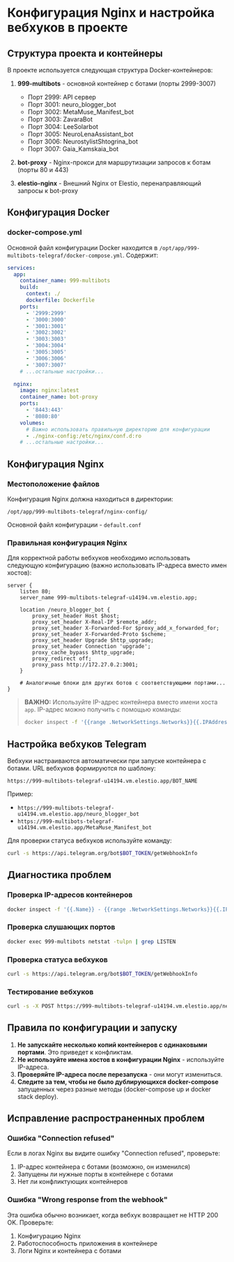 # Конфигурация Nginx и настройка вебхуков в проекте

## Структура проекта и контейнеры

В проекте используется следующая структура Docker-контейнеров:

1. **999-multibots** - основной контейнер с ботами (порты 2999-3007)
   - Порт 2999: API сервер
   - Порт 3001: neuro_blogger_bot
   - Порт 3002: MetaMuse_Manifest_bot
   - Порт 3003: ZavaraBot
   - Порт 3004: LeeSolarbot
   - Порт 3005: NeuroLenaAssistant_bot
   - Порт 3006: NeurostylistShtogrina_bot
   - Порт 3007: Gaia_Kamskaia_bot

2. **bot-proxy** - Nginx-прокси для маршрутизации запросов к ботам (порты 80 и 443)

3. **elestio-nginx** - Внешний Nginx от Elestio, перенаправляющий запросы к bot-proxy

## Конфигурация Docker

### docker-compose.yml

Основной файл конфигурации Docker находится в `/opt/app/999-multibots-telegraf/docker-compose.yml`. Содержит:

```yaml
services:
  app:
    container_name: 999-multibots
    build:
      context: ./
      dockerfile: Dockerfile
    ports:
      - '2999:2999'
      - '3000:3000'
      - '3001:3001'
      - '3002:3002'
      - '3003:3003'
      - '3004:3004'
      - '3005:3005'
      - '3006:3006'
      - '3007:3007'
    # ...остальные настройки...

  nginx:
    image: nginx:latest
    container_name: bot-proxy
    ports:
      - '8443:443'
      - '8080:80'
    volumes:
      # Важно использовать правильную директорию для конфигурации
      - ./nginx-config:/etc/nginx/conf.d:ro
    # ...остальные настройки...
```

## Конфигурация Nginx

### Местоположение файлов

Конфигурация Nginx должна находиться в директории:
```
/opt/app/999-multibots-telegraf/nginx-config/
```

Основной файл конфигурации - `default.conf`

### Правильная конфигурация Nginx

Для корректной работы вебхуков необходимо использовать следующую конфигурацию (важно использовать IP-адреса вместо имен хостов):

```nginx
server {
    listen 80;
    server_name 999-multibots-telegraf-u14194.vm.elestio.app;

    location /neuro_blogger_bot {
        proxy_set_header Host $host;
        proxy_set_header X-Real-IP $remote_addr;
        proxy_set_header X-Forwarded-For $proxy_add_x_forwarded_for;
        proxy_set_header X-Forwarded-Proto $scheme;
        proxy_set_header Upgrade $http_upgrade;
        proxy_set_header Connection 'upgrade';
        proxy_cache_bypass $http_upgrade;
        proxy_redirect off;
        proxy_pass http://172.27.0.2:3001;
    }

    # Аналогичные блоки для других ботов с соответствующими портами...
}
```

> **ВАЖНО:** Используйте IP-адрес контейнера вместо имени хоста `app`. IP-адрес можно получить с помощью команды:
> ```bash
> docker inspect -f '{{range .NetworkSettings.Networks}}{{.IPAddress}}{{end}}' 999-multibots
> ```

## Настройка вебхуков Telegram

Вебхуки настраиваются автоматически при запуске контейнера с ботами. URL вебхуков формируются по шаблону:
```
https://999-multibots-telegraf-u14194.vm.elestio.app/BOT_NAME
```

Пример: 
- `https://999-multibots-telegraf-u14194.vm.elestio.app/neuro_blogger_bot`
- `https://999-multibots-telegraf-u14194.vm.elestio.app/MetaMuse_Manifest_bot`

Для проверки статуса вебхуков используйте команду:
```bash
curl -s https://api.telegram.org/bot$BOT_TOKEN/getWebhookInfo
```

## Диагностика проблем

### Проверка IP-адресов контейнеров

```bash
docker inspect -f '{{.Name}} - {{range .NetworkSettings.Networks}}{{.IPAddress}}{{end}}' 999-multibots bot-proxy
```

### Проверка слушающих портов

```bash
docker exec 999-multibots netstat -tulpn | grep LISTEN
```

### Проверка статуса вебхуков

```bash
curl -s https://api.telegram.org/bot$BOT_TOKEN/getWebhookInfo
```

### Тестирование вебхуков

```bash
curl -s -X POST https://999-multibots-telegraf-u14194.vm.elestio.app/neuro_blogger_bot -d '{"update_id":123456,"message":{"message_id":123,"from":{"id":123456,"first_name":"Test"},"chat":{"id":123456,"type":"private"},"text":"/start"}}'
```

## Правила по конфигурации и запуску

1. **Не запускайте несколько копий контейнеров с одинаковыми портами**. Это приведет к конфликтам.
2. **Не используйте имена хостов в конфигурации Nginx** - используйте IP-адреса.
3. **Проверяйте IP-адреса после перезапуска** - они могут измениться.
4. **Следите за тем, чтобы не было дублирующихся docker-compose** запущенных через разные методы (docker-compose up и docker stack deploy).

## Исправление распространенных проблем

### Ошибка "Connection refused"

Если в логах Nginx вы видите ошибку "Connection refused", проверьте:
1. IP-адрес контейнера с ботами (возможно, он изменился)
2. Запущены ли нужные порты в контейнере с ботами
3. Нет ли конфликтующих контейнеров

### Ошибка "Wrong response from the webhook"

Эта ошибка обычно возникает, когда вебхук возвращает не HTTP 200 OK. Проверьте:
1. Конфигурацию Nginx
2. Работоспособность приложения в контейнере
3. Логи Nginx и контейнера с ботами 
